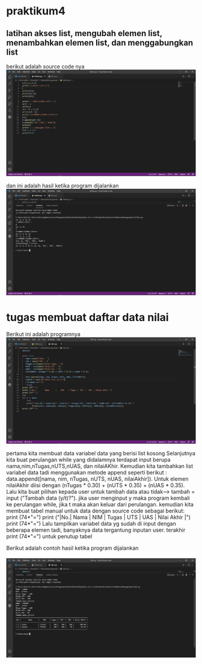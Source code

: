 # praktikum4

## latihan akses list, mengubah elemen list, menambahkan elemen list, dan menggabungkan list
berikut adalah source code nya
![Gambar 1](ss/1.png)

dan ini adalah hasil ketika program dijalankan
![Gambar 1](ss/2.png)


# tugas membuat daftar data nilai
Berikut ini adalah programnya
![Gambar 1](ss/3.png)

pertama kita membuat data variabel data yang berisi list kosong
Selanjutnya kita buat perulangan while yang didalamnya terdapat input berupa nama,nim,nTugas,nUTS,nUAS, dan nilaiAKhir. Kemudian kita tambahkan list variabel data tadi menggunakan metode append seperti berikut : data.append([nama, nim, nTugas, nUTS, nUAS, nilaiAkhir]). 
Untuk elemen nilaiAkhir diisi dengan (nTugas * 0.30) + (nUTS * 0.35) + (nUAS * 0.35).
Lalu kita buat pilihan kepada user untuk tambah data atau tidak--> tambah = input ("Tambah data (y/t)?").   jika user menginput y maka program kembali ke perulangan while, jika t maka akan keluar dari perulangan.
kemudian kita membuat tabel manual untuk data dengan source code sebagai berikut:
    print (74*"=")
    print ("|No.|        Nama      |    NIM    | Tugas |  UTS  |  UAS  | Nilai Akhir |")
    print (74*"=")
Lalu tampilkan variabel data yg sudah di input dengan beberapa elemen tadi, banyaknya data tergantung inputan user.
terakhir print (74*"=") untuk penutup tabel

Berikut adalah contoh hasil ketika program dijalankan
![Gambar 1](ss/4.png)